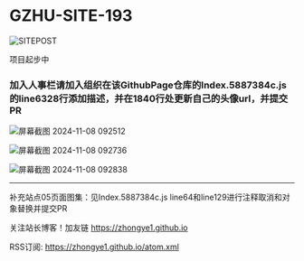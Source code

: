 # GZHU-SITE-193

![SITEPOST](https://free-img.400040.xyz/4/2024/11/08/672d6814126cd.jpg)

项目起步中

### 加入人事栏请加入组织在该GithubPage仓库的Index.5887384c.js的line6328行添加描述，并在1840行处更新自己的头像url，并提交PR

![屏幕截图 2024-11-08 092512](https://free-img.400040.xyz/4/2024/11/08/672d691cb7fa8.jpg)

![屏幕截图 2024-11-08 092736](https://free-img.400040.xyz/4/2024/11/08/672d691cc4bf1.jpg)

![屏幕截图 2024-11-08 092838](https://free-img.400040.xyz/4/2024/11/08/672d6956836cc.jpg)



---

补充站点05页面图集：见Index.5887384c.js line64和line129进行注释取消和对象替换并提交PR





关注站长博客！加友链 https://zhongye1.github.io

RSS订阅: https://zhongye1.github.io/atom.xml